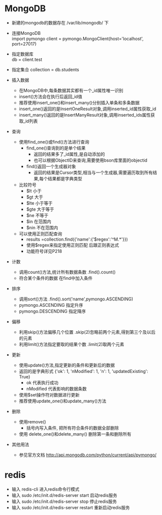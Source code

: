 
# MongoDB
- 新建的mongodb的数据存在    /var/lib/mongodb/  下

- 连接MongoDB    
        import pymongo
        client = pymongo.MongoClient(host='localhost', port=27017)
        
- 指定数据库       
        db = client.test
        
- 指定集合
        collection = db.students
        
- 插入数据
    - 在MongoDB中,每条数据其实都有一个_id属性唯一识别
    - insert()方法会在执行后返回_id值
    - 推荐使用insert_one()和insert_many()分别插入单条和多条数据
    - insert_one()返回的是InsertOneResult对象,调用inserted_id属性获取_id
    - insert_many()返回的是InsertManyResult对象,调用inserted_ids属性获取_id列表
    
- 查询
    - 使用find_one()或find()方法进行查询
        - find_one()查询到的是单个结果
            - 返回的结果多了_id属性,是自动添加的
            - 也可以根据ObjectID来查询,需要使用bson库里面的objectid
        - find()返回一个生成器对象
            - 返回的结果是Cursor类型,相当与一个生成器,需要遍历取到所有结果,每个结果都是字典类型
    - 比较符号
        - $lt         小于
        - $gt         大于
        - $lte        小于等于
        - $gte        大于等于
        - $ne         不等于
        - $in         在范围内
        - $nin        不在范围内
    - 可以使用正则匹配查询
        - results =collection.find({'name':{'$regex':'^M.*'}})
        - 使用$regex来指定使用正则匹配  后跟正则表达式
        - 功能符号详见P218
        
- 计数
    - 调用count()方法,统计所有数据条数   .find().count()
    - 符合某个条件的数据   在find中加入条件
    
- 排序
    - 调用sort()方法   .find().sort('name',pymongo.ASCENDING)
    - pymongo.ASCENDING 指定升序
    - pymongo.DESCENDING 指定降序
    
- 偏移
    - 利用skip()方法偏移几个位置  .skip(2)忽略前两个元素,得到第三个及以后的元素
    - 利用limit()方法指定要取的结果个数  .limit(2)取两个元素
    
- 更新
    - 使用update()方法,指定更新的条件和更新后的数据
    - 返回的是字典形式  {'ok': 1, 'nModified': 1, 'n': 1, 'updatedExisting': True}
        - ok 代表执行成功
        - nModified  代表影响的数据条数
    - 使用$set操作符对数据进行更新
    - 推荐使用update_one()和update_many()方法

- 删除
    - 使用remove()
        - 括号内写入条件, 把所有符合条件的数据全部删除
    - 使用 delete_one()和delete_many()  删除第一条和删除所有
    
- 其他用法
    - 参见官方文档  http://api.mongodb.com/python/current/api/pymongo/
    
    
    
    
    
    
    
    
    
# redis
- 输入   redis-cli    进入redis命令行模式
- 输入   sudo /etc/init.d/redis-server start    启动redis服务
- 输入   sudo /etc/init.d/redis-server stop     停止redis服务
- 输入   sudo /etc/init.d/redis-server restart    重新启动redis服务